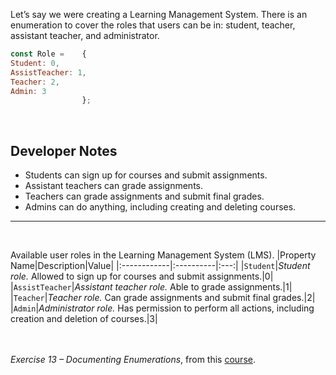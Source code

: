 Let’s say we were creating a Learning Management System. There is an enumeration to cover the roles that users can be in: student, teacher, assistant teacher, and administrator.

```js
const Role =    {
Student: 0,
AssistTeacher: 1,
Teacher: 2,
Admin: 3 
                };
```
<br>

## Developer Notes
* Students can sign up for courses and submit assignments.
* Assistant teachers can grade assignments.
* Teachers can grade assignments and submit final grades.
* Admins can do anything, including creating and deleting courses.
***
<br>

Available user roles in the Learning Management System (LMS).
|Property Name|Description|Value|
|:------------|:----------|:---:|
|`Student`|*Student role.* Allowed to sign up for courses and submit assignments.|0|
|`AssistTeacher`|*Assistant teacher role.* Able to grade assignments.|1|
|`Teacher`|*Teacher role.* Can grade assignments and submit final grades.|2|
|`Admin`|*Administrator role.* Has permission to perform all actions, including creation and deletion of courses.|3|
<br><br><br>

*Exercise 13 – Documenting Enumerations*, from this [course].

[course]: https://www.udemy.com/course/coding-for-writers-1-basic-programming/